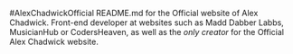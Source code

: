 #AlexChadwickOfficial
README.md for the Official website of Alex Chadwick. Front-end developer at websites such as Madd Dabber Labbs, MusicianHub or CodersHeaven, as well as the *only creator* for the Official Alex Chadwick website.